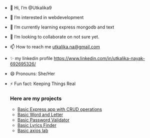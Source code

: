 - 👋 Hi, I’m @Utkalika9
- 👀 I’m interested in webdevelopment
- 🌱 I’m currently learning express mongodb and text
- 💞️ I’m looking to collaborate on not sure yet.
- 📫 How to reach me utkalika.na@gmail.com
- ✨ my linkedin profile https://www.linkedin.com/in/utkalika-nayak-692695326/
- 😄 Pronouns: She/Her
- ⚡ Fun fact: Keeping Things Real

  ### Here are my projects
  - [Basic Express app with CRUD operations](https://github.com/Utkalika9/ExpressApp1)
  - [Basic Word and Letter](https://github.com/Utkalika9/reactProject/tree/main/word-letter-counter)
  - [Basic Password Validator](https://github.com/Utkalika9/reactProject/tree/main/passwordvalidator)
  - [Basic Lyrics Finder](https://github.com/Utkalika9/reactProject/tree/main/lyrics-finder)
  - [Basic axios lab](https://github.com/Utkalika9/reactProject/tree/main/axios-lab)

<!---
Utkalika9/Utkalika9 is a ✨ special ✨ repository because its `README.md` (this file) appears on your GitHub profile.
You can click the Preview link to take a look at your changes.
--->
